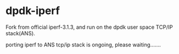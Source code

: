 # dpdk-iperf
Fork from official iperf-3.1.3, and run on the dpdk user space TCP/IP stack(ANS).

porting iperf to ANS tcp/ip stack is ongoing, please waiting.......
